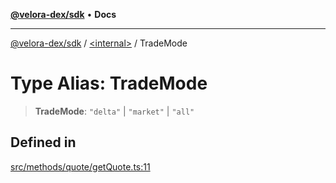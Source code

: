 [**@velora-dex/sdk**](../../README.md) • **Docs**

***

[@velora-dex/sdk](../../globals.md) / [\<internal\>](../README.md) / TradeMode

# Type Alias: TradeMode

> **TradeMode**: `"delta"` \| `"market"` \| `"all"`

## Defined in

[src/methods/quote/getQuote.ts:11](https://github.com/VeloraDEX/sdk/blob/master/src/methods/quote/getQuote.ts#L11)
